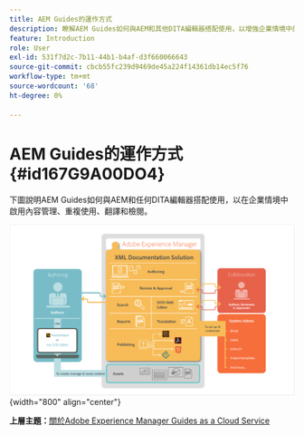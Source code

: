 ```yaml
---
title: AEM Guides的運作方式
description: 瞭解AEM Guides如何與AEM和其他DITA編輯器搭配使用，以增強企業情境中的內容管理、重複使用、翻譯和審閱。
feature: Introduction
role: User
exl-id: 531f7d2c-7b11-44b1-b4af-d3f660066643
source-git-commit: cbcb55fc239d9469de45a224f14361db14ec5f76
workflow-type: tm+mt
source-wordcount: '68'
ht-degree: 0%

---
```


# AEM Guides的運作方式 {#id167G9A00DO4}

下圖說明AEM Guides如何與AEM和任何DITA編輯器搭配使用，以在企業情境中啟用內容管理、重複使用、翻譯和檢閱。

![](images/xml-add-on-how-it-works.png){width="800" align="center"}


**上層主題：**[&#x200B;關於Adobe Experience Manager Guides as a Cloud Service](../user-guide/intro.md)
